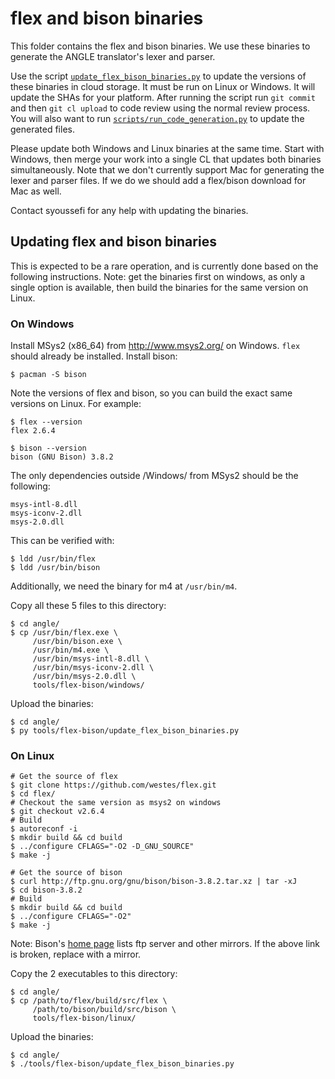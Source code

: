 # flex and bison binaries

This folder contains the flex and bison binaries. We use these binaries to
generate the ANGLE translator's lexer and parser.

Use the script [`update_flex_bison_binaries.py`](update_flex_bison_binaries.py)
to update the versions of these binaries in cloud storage. It must be run on
Linux or Windows. It will update the SHAs for your platform. After running the
script run `git commit` and then `git cl upload` to code review using the normal
review process. You will also want to run
[`scripts/run_code_generation.py`](../../scripts/run_code_generation.py) to
update the generated files.

Please update both Windows and Linux binaries at the same time. Start with
Windows, then merge your work into a single CL that updates both binaries
simultaneously. Note that we don't currently support Mac for generating the
lexer and parser files. If we do we should add a flex/bison download for Mac
as well.

Contact syoussefi for any help with updating the binaries.

## Updating flex and bison binaries

This is expected to be a rare operation, and is currently done based on the
following instructions.  Note: get the binaries first on windows, as only a
single option is available, then build the binaries for the same version on
Linux.

### On Windows

Install MSys2 (x86_64) from http://www.msys2.org/ on Windows.  `flex` should
already be installed.  Install bison:

```
$ pacman -S bison
```

Note the versions of flex and bison, so you can build the exact same versions on Linux.
For example:

```
$ flex --version
flex 2.6.4

$ bison --version
bison (GNU Bison) 3.8.2
```

The only dependencies outside /Windows/ from MSys2 should be the following:

```
msys-intl-8.dll
msys-iconv-2.dll
msys-2.0.dll
```

This can be verified with:

```
$ ldd /usr/bin/flex
$ ldd /usr/bin/bison
```

Additionally, we need the binary for m4 at `/usr/bin/m4`.

Copy all these 5 files to this directory:

```
$ cd angle/
$ cp /usr/bin/flex.exe \
     /usr/bin/bison.exe \
     /usr/bin/m4.exe \
     /usr/bin/msys-intl-8.dll \
     /usr/bin/msys-iconv-2.dll \
     /usr/bin/msys-2.0.dll \
     tools/flex-bison/windows/
```

Upload the binaries:

```
$ cd angle/
$ py tools/flex-bison/update_flex_bison_binaries.py
```

### On Linux

```
# Get the source of flex
$ git clone https://github.com/westes/flex.git
$ cd flex/
# Checkout the same version as msys2 on windows
$ git checkout v2.6.4
# Build
$ autoreconf -i
$ mkdir build && cd build
$ ../configure CFLAGS="-O2 -D_GNU_SOURCE"
$ make -j
```

```
# Get the source of bison
$ curl http://ftp.gnu.org/gnu/bison/bison-3.8.2.tar.xz | tar -xJ
$ cd bison-3.8.2
# Build
$ mkdir build && cd build
$ ../configure CFLAGS="-O2"
$ make -j
```

Note: Bison's [home page][Bison] lists ftp server and other mirrors.  If the
above link is broken, replace with a mirror.

Copy the 2 executables to this directory:

```
$ cd angle/
$ cp /path/to/flex/build/src/flex \
     /path/to/bison/build/src/bison \
     tools/flex-bison/linux/
```

Upload the binaries:

```
$ cd angle/
$ ./tools/flex-bison/update_flex_bison_binaries.py
```

[Bison]: https://www.gnu.org/software/bison/
